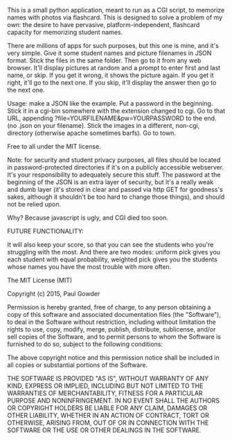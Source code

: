 This is a small python application, meant to run as a CGI script, to memorize names with photos via flashcard.  This is designed to solve a problem of my own: the desire to have pervasive, platform-independent, flashcard capacity for memorizing student names.  

There are millions of apps for such purposes, but this one is mine, and it's very simple.  Give it some student names and picture filenames in JSON format.  Stick the files in the same folder.  Then go to it from any web browser.  It'll display pictures at random and a prompt to enter first and last name, or skip.  If you get it wrong, it shows the picture again.  If you get it right, it'll go to the next one.  If you skip, it'll display the answer then go to the next one.  

Usage: make a JSON like the example.  Put a password in the beginning.  Stick it in a cgi-bin somewhere with the extension changed to cgi.  Go to that URL, appending ?file=YOURFILENAME&pw=YOURPASSWORD to the end.  (no .json on your filename).  Stick the images in a different, non-cgi, directory (otherwise apache sometimes barfs).  Go to town.

Free to all under the MIT license.  

Note: for security and student privacy purposes, all files should be located in password-protected directories if it's on a publicly accessible webserver.  It's your responsibility to adequately secure this stuff.  The password at the beginning of the JSON is an extra layer of security, but it's a really weak and dumb layer (it's stored in clear and passed via http GET for goodness's sakes, although it shouldn't be too hard to change those things), and should not be relied upon.

Why?  Because javascript is ugly, and CGI died too soon.


FUTURE FUNCTIONALITY:

It will also keep your score, so that you can see the students who you're struggling with the most.  And there are two modes: uniform pick gives you each student with equal probability, weighted pick gives you the students whose names you have the most trouble with more often.  



The MIT License (MIT)

Copyright (c) 2015, Paul Gowder

Permission is hereby granted, free of charge, to any person obtaining a copy
of this software and associated documentation files (the "Software"), to deal
in the Software without restriction, including without limitation the rights
to use, copy, modify, merge, publish, distribute, sublicense, and/or sell
copies of the Software, and to permit persons to whom the Software is
furnished to do so, subject to the following conditions:

The above copyright notice and this permission notice shall be included in
all copies or substantial portions of the Software.

THE SOFTWARE IS PROVIDED "AS IS", WITHOUT WARRANTY OF ANY KIND, EXPRESS OR
IMPLIED, INCLUDING BUT NOT LIMITED TO THE WARRANTIES OF MERCHANTABILITY,
FITNESS FOR A PARTICULAR PURPOSE AND NONINFRINGEMENT. IN NO EVENT SHALL THE
AUTHORS OR COPYRIGHT HOLDERS BE LIABLE FOR ANY CLAIM, DAMAGES OR OTHER
LIABILITY, WHETHER IN AN ACTION OF CONTRACT, TORT OR OTHERWISE, ARISING FROM,
OUT OF OR IN CONNECTION WITH THE SOFTWARE OR THE USE OR OTHER DEALINGS IN
THE SOFTWARE.
